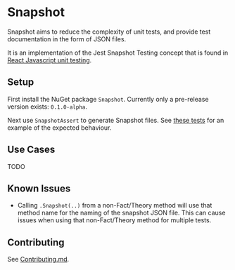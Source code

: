 # Snapshot

Snapshot aims to reduce the complexity of unit tests, and provide test documentation in the form of JSON files.

It is an implementation of the Jest Snapshot Testing concept that is found in [React Javascript unit testing](https://facebook.github.io/jest/docs/en/snapshot-testing.html).

## Setup

First install the NuGet package `Snapshot`. Currently only a pre-release version exists: `0.1.0-alpha`.

Next use `SnapshotAssert` to generate Snapshot files. See [these tests](Snapshot.Example/ExampleTests.cs) for an example of the expected behaviour.

## Use Cases
TODO

## Known Issues
* Calling `.Snapshot(..)` from a non-Fact/Theory method will use that method name for the naming of the snapshot JSON file. This can cause issues when using that non-Fact/Theory method for multiple tests.

## Contributing
See [Contributing.md](Contributing.md).